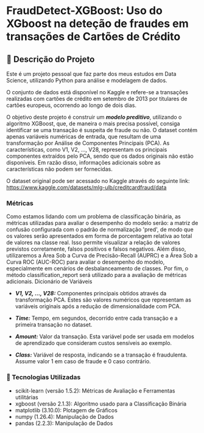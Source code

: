 # FraudDetect-XGBoost: Uso do XGboost na deteção de fraudes em transações de Cartões de Crédito
## 📝 Descrição do Projeto

Este é um projeto pessoal que faz parte dos meus estudos em Data Science, utilizando Python para análise e modelagem de dados.

O conjunto de dados está disponível no Kaggle e refere-se a transações realizadas com cartões de crédito em setembro de 2013 por titulares de cartões europeus, ocorrendo ao longo de dois dias.

O objetivo deste projeto é construir um ***modelo preditivo***, utilizando o algoritmo XGBoost, que, de maneira o mais precisa possível, consiga identificar se uma transação é suspeita de fraude ou não. O dataset contém apenas variáveis numéricas de entrada, que resultam de uma transformação por Análise de Componentes Principais (PCA). As características, como V1, V2, ..., V28, representam os principais componentes extraídos pelo PCA, sendo que os dados originais não estão disponíveis. Em razão disso, informações adicionais sobre as características não podem ser fornecidas.

O dataset original pode ser acessado no Kaggle através do seguinte link: https://www.kaggle.com/datasets/mlg-ulb/creditcardfraud/data


### Métricas

Como estamos lidando com um problema de classificação binária, as métricas utilizadas para avaliar o desempenho do modelo serão: a matriz de confusão configurada com o padrão de normalização 'pred', de modo que os valores serão apresentados em forma de porcentagem relativa ao total de valores na classe real. Isso permite visualizar a relação de valores previstos corretamente, falsos positivos e falsos negativos. Além disso, utilizaremos a Área Sob a Curva de Precisão-Recall (AUPRC) e a Área Sob a Curva ROC (AUC-ROC) para avaliar o desempenho do modelo, especialmente em cenários de desbalanceamento de classes. Por fim, o método classification_report será utilizado para a avaliação de métricas adicionais.
Dicionário de Variáveis

- ***V1, V2, …, V28:*** Componentes principais obtidos através da transformação PCA. Estes são valores numéricos que representam as variáveis originais após a redução de dimensionalidade com PCA.

- ***Time:*** Tempo, em segundos, decorrido entre cada transação e a primeira transação no dataset.

- ***Amount:*** Valor da transação. Esta variável pode ser usada em modelos de aprendizado que consideram custos sensíveis ao exemplo.

- ***Class:*** Variável de resposta, indicando se a transação é fraudulenta. Assume valor 1 em caso de fraude e 0 caso contrário.

### 🔧 Tecnologias Utilizadas

- scikit-learn (versão 1.5.2): Métricas de Avaliação e Ferramentas utilitárias
- xgboost (versão 2.1.3): Algoritmo usado para a Classificação Binária
- matplotlib (3.10.0): Plotagem de Gráficos
- numpy (1.26.4): Manipulação de Dados
- pandas (2.2.3): Manipulação de Dados


